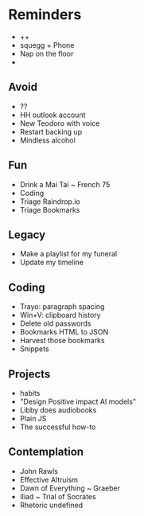 # Reminders

* ++
* squegg + Phone
* Nap on the floor&nbsp;
* 

## Avoid

* ??
* HH outlook account
* New Teodoro with voice
* Restart backing up
* Mindless alcohol

## Fun

* Drink a Mai Tai ~ French 75
* Coding
* Triage Raindrop.io
* Triage Bookmarks

## Legacy

* Make a playlist for my funeral
* Update my timeline

## Coding

* Trayo: paragraph spacing
* Win+V: clipboard history
* Delete old passwords
* Bookmarks HTML to JSON
* Harvest those bookmarks
* Snippets

## Projects

* habits
* "Design Positive impact AI models"
* Libby does audiobooks
* Plain JS
* The successful how-to

## Contemplation

* John Rawls
* Effective Altruism
* Dawn of Everything ~ Graeber
* Iliad ~ Trial of Socrates
* Rhetoric undefined